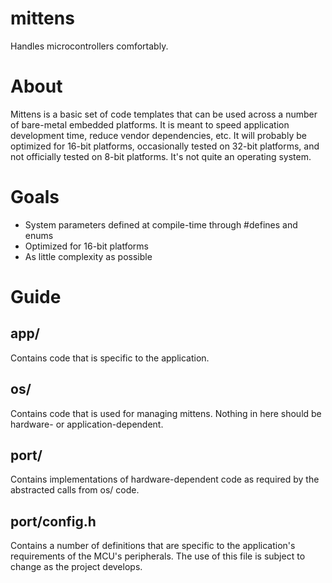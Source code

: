 # mittens
Handles microcontrollers comfortably.

# About
Mittens is a basic set of code templates that can be used across a number of
bare-metal embedded platforms. It is meant to speed application development
time, reduce vendor dependencies, etc. It will probably be optimized for 16-bit
platforms, occasionally tested on 32-bit platforms, and not officially tested
on 8-bit platforms. It's not quite an operating system.

# Goals
- System parameters defined at compile-time through #defines and enums
- Optimized for 16-bit platforms
- As little complexity as possible

# Guide
## app/
Contains code that is specific to the application.

## os/
Contains code that is used for managing mittens. Nothing in here should be
hardware- or application-dependent.

## port/
Contains implementations of hardware-dependent code as required by the
abstracted calls from os/ code.

## port/config.h
Contains a number of definitions that are specific to the application's
requirements of the MCU's peripherals. The use of this file is subject to
change as the project develops.
